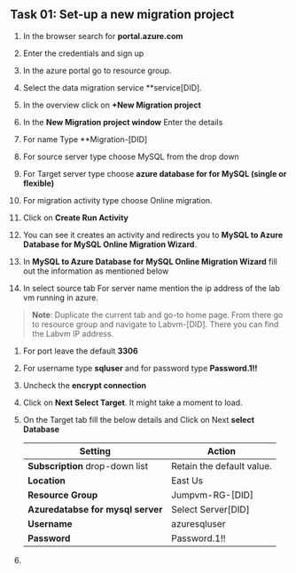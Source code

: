 ## Task 01: Set-up a new migration project

1. In the browser search for **portal.azure.com**

1. Enter the credentials and sign up

1. In the azure portal go to resource group.

1. Select the data migration service **service[DID].

1. In the overview click on **+New Migration project**

1. In the **New Migration project window** Enter the details

1. For name Type **Migration-[DID]

1. For source server type choose MySQL from the drop down

1. For Target server type choose **azure database for for MySQL (single or flexible)**

1. For migration activity type choose Online migration.

1. Click on **Create Run Activity**

1. You can see it creates an activity and redirects you to **MySQL to Azure Database for MySQL Online Migration Wizard**.

1. In **MySQL to Azure Database for MySQL Online Migration Wizard** fill out the information as mentioned below

1. In select source tab For server name mention the ip address of the lab vm running in azure.

  >**Note**: Duplicate the current tab and go-to home page. From there go to resource group and navigate to Labvm-[DID].
  >   There you can find the Labvm IP address.

1. For port leave the default **3306**

1. For username type **sqluser** and for password type **Password.1!!**

1. Uncheck the **encrypt connection**

1. Click on **Next Select Target**. It might take a moment to load.

1. On the Target tab fill the below details and Click on Next **select Database** 

    | Setting                          | Action                           |
    | -------------------------------- | -------------------------------- |
    | **Subscription** drop-down list  | Retain the default value.        |
    | **Location**                     | East Us                          |
    | **Resource Group**               | Jumpvm-RG-[DID]                  |
    | **Azuredatabse for mysql server**  | Select Server[DID]             |
    | **Username**                      | azuresqluser                    |
    | **Password**                      | Password.1!!                    |

1. 


  
